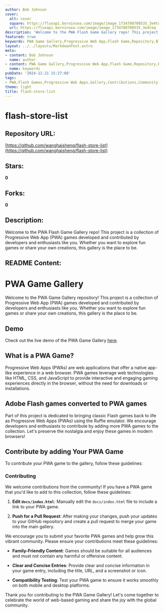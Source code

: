 ```yaml
---
author: Bob Johnson
cover:
  alt: cover
  square: https://fluxapi.borninsea.com/image/image_1734780700535_3e4toq
  url: https://fluxapi.borninsea.com/image/image_1734780700535_3e4toq
description: 'Welcome to the PWA Flash Game Gallery repo! This project is a collection of Progressive Web App (PWA) games developed and contributed by developers and enthusiasts like you. Whether you want to explore fun games or share your own creations, this gallery is the place to be.'
featured: true
keywords: PWA Game Gallery,Progressive Web App,Flash Game,Repository,Blueprints,Contribution,Guidelines,Emulator,Ruffle,HTML,CSS,JavaScript,Vibrant Community,Family-Friendly,Compatibility Testing,Screenshots,Icons
layout: ../../layouts/MarkdownPost.astro
meta:
- content: Bob Johnson
  name: author
- content: PWA Game Gallery,Progressive Web App,Flash Game,Repository,Blueprints,Contribution,Guidelines,Emulator,Ruffle,HTML,CSS,JavaScript,Vibrant Community,Family-Friendly,Compatibility Testing,Screenshots,Icons
  name: keywords
pubDate: '2024-12-21 15:27:08'
tags:
- PWA,Flash Games,Progressive Web Apps,Gallery,Contributions,Community,HTML,CSS,JavaScript,Ruffle Emulator,Nostalgia
theme: light
title: flash-store-list
---
```


# flash-store-list

## Repository URL: 
[https://github.com/wanghaisheng/flash-store-list](https://github.com/wanghaisheng/flash-store-list)

## Stars: 
**0**

## Forks: 
**0**

## Description: 
Welcome to the PWA Flash Game Gallery repo! This project is a collection of Progressive Web App (PWA) games developed and contributed by developers and enthusiasts like you. Whether you want to explore fun games or share your own creations, this gallery is the place to be.

## README Content: 
# PWA Game Gallery

Welcome to the PWA Game Gallery repository! This project is a collection of Progressive Web App (PWA) games developed and contributed by developers and enthusiasts like you. Whether you want to explore fun games or share your own creations, this gallery is the place to be.

## Demo

Check out the live demo of the PWA Game Gallery [here](https://dondido.github.io/flash-store/).

## What is a PWA Game?

Progressive Web Apps (PWAs) are web applications that offer a native app-like experience in a web browser. PWA games leverage web technologies like HTML, CSS, and JavaScript to provide interactive and engaging gaming experiences directly in the browser, without the need for downloads or installations.

## Adobe Flash games converted to PWA games

Part of this project is dedicated to bringing classic Flash games back to life as Progressive Web Apps (PWAs) using the Ruffle emulator. We encourage developers and enthusiasts to contribute by adding more PWA games to the collection. Let's preserve the nostalgia and enjoy these games in modern browsers!

## Contribute by adding Your PWA Game

To contribute your PWA game to the gallery, follow these guidelines:

### Contributing
We welcome contributions from the community! If you have a PWA game that you'd like to add to this collection, follow these guidelines:

1. **Edit `docs/index.html`**:
   Manually edit the `docs/index.html` file to include a link to your PWA game. 

2. **Push for a Pull Request**:
   After making your changes, push your updates to your GitHub repository and create a pull request to merge your game into the main gallery.

We encourage you to submit your favorite PWA games and help grow this vibrant community. Please ensure your contributions meet these guidelines:

- **Family-Friendly Content**: Games should be suitable for all audiences and must not contain any harmful or offensive content.
  
- **Clear and Concise Entries**: Provide clear and concise information in your game entry, including the title, URL, and a screenshot or icon.
  
- **Compatibility Testing**: Test your PWA game to ensure it works smoothly on both mobile and desktop platforms.

Thank you for contributing to the PWA Game Gallery! Let's come together to celebrate the world of web-based gaming and share the joy with the global community.

